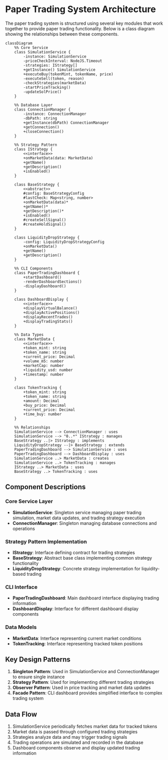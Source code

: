 # Paper Trading System Architecture

The paper trading system is structured using several key modules that work together to provide paper trading functionality. Below is a class diagram showing the relationships between these components.

```mermaid
classDiagram
    %% Core Service
    class SimulationService {
        -instance: SimulationService
        -priceCheckInterval: NodeJS.Timeout
        -strategies: IStrategy[]
        +getInstance() SimulationService
        +executeBuy(tokenMint, tokenName, price)
        -executeSell(token, reason)
        -checkStrategies(marketData)
        -startPriceTracking()
        -updateSolPrice()
    }

    %% Database Layer
    class ConnectionManager {
        -instance: ConnectionManager
        -dbPath: string
        +getInstance(dbPath) ConnectionManager
        +getConnection()
        +closeConnection()
    }

    %% Strategy Pattern
    class IStrategy {
        <<interface>>
        +onMarketData(data: MarketData)
        +getName()
        +getDescription()
        +isEnabled()
    }

    class BaseStrategy {
        <<abstract>>
        #config: BaseStrategyConfig
        #lastCheck: Map<string, number>
        +onMarketData(data)*
        +getName()*
        +getDescription()*
        +isEnabled()
        #createSellSignal()
        #createHoldSignal()
    }

    class LiquidityDropStrategy {
        -config: LiquidityDropStrategyConfig
        +onMarketData()
        +getName()
        +getDescription()
    }

    %% CLI Components
    class PaperTradingDashboard {
        +startDashboard()
        -renderDashboardSections()
        -displayDashboard()
    }

    class DashboardDisplay {
        <<interface>>
        +displayVirtualBalance()
        +displayActivePositions()
        +displayRecentTrades()
        +displayTradingStats()
    }

    %% Data Types
    class MarketData {
        <<interface>>
        +token_mint: string
        +token_name: string
        +current_price: Decimal
        +volume_m5: number
        +marketCap: number
        +liquidity_usd: number
        +timestamp: number
    }

    class TokenTracking {
        +token_mint: string
        +token_name: string
        +amount: Decimal
        +buy_price: Decimal
        +current_price: Decimal
        +time_buy: number
    }

    %% Relationships
    SimulationService --> ConnectionManager : uses
    SimulationService --> "0..*" IStrategy : manages
    BaseStrategy ..|> IStrategy : implements
    LiquidityDropStrategy --|> BaseStrategy : extends
    PaperTradingDashboard --> SimulationService : uses
    PaperTradingDashboard --> DashboardDisplay : uses
    SimulationService ..> MarketData : creates
    SimulationService ..> TokenTracking : manages
    IStrategy ..> MarketData : uses
    BaseStrategy ..> TokenTracking : uses
```

## Component Descriptions

### Core Service Layer
- **SimulationService**: Singleton service managing paper trading simulation, market data updates, and trading strategy execution
- **ConnectionManager**: Singleton managing database connections and operations

### Strategy Pattern Implementation
- **IStrategy**: Interface defining contract for trading strategies
- **BaseStrategy**: Abstract base class implementing common strategy functionality
- **LiquidityDropStrategy**: Concrete strategy implementation for liquidity-based trading

### CLI Interface
- **PaperTradingDashboard**: Main dashboard interface displaying trading information
- **DashboardDisplay**: Interface for different dashboard display components

### Data Models
- **MarketData**: Interface representing current market conditions
- **TokenTracking**: Interface representing tracked token positions

## Key Design Patterns
1. **Singleton Pattern**: Used in SimulationService and ConnectionManager to ensure single instance
2. **Strategy Pattern**: Used for implementing different trading strategies
3. **Observer Pattern**: Used in price tracking and market data updates
4. **Facade Pattern**: CLI dashboard provides simplified interface to complex trading system

## Data Flow
1. SimulationService periodically fetches market data for tracked tokens
2. Market data is passed through configured trading strategies
3. Strategies analyze data and may trigger trading signals
4. Trading operations are simulated and recorded in the database
5. Dashboard components observe and display updated trading information